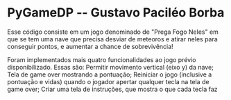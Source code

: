 # PyGameDP -- Gustavo Paciléo Borba

Esse código consiste em um jogo denominado de "Prega Fogo Neles" em que se tem uma nave que precisa desviar de meteoros e atirar neles para conseguir pontos, e aumentar a chance de sobrevivência! 

Foram implementados mais quatro funcionalidades ao jogo prévio disponibilizado. Essas são: 
Permitir movimento vertical (eixo y) da nave;
Tela de game over mostrando a pontuação;
Reiniciar o jogo (inclusive a pontuação e vidas) quando o jogador apertar qualquer tecla na tela de game over;
Criar uma tela de instruções, que mostra o que cada tecla faz

